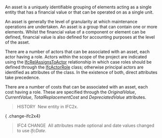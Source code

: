 An asset is a uniquely identifiable grouping of elements acting as a single entity that has a financial value or that can be operated on as a single unit.

An asset is generally the level of granularity at which maintenance operations are undertaken. An asset is a group that can contain one or more elements. Whilst the financial value of a component or element can be defined, financial value is also defined for accounting purposes at the level of the asset.  
  
There are a number of actors that can be associated with an asset, each actor having a role. Actors within the scope of the project are indicated using the [IfcRelAssignsToActor](../../ifckernel/lexical/ifcrelassignstoactor.htm) relationship in which case roles should be defined through the [IfcActorRole](../../ifcactorresource/lexical/ifcactorrole.htm) class; otherwise principal actors are identified as attributes of the class. In the existence of both, direct attributes take precedence.  
  
There are a number of costs that can be associated with an asset, each cost having a role. These are specified through the _OriginalValue_, _CurrentValue_, _TotalReplacementCost_ and _DepreciatedValue_ attributes.

> HISTORY&nbsp; New entity in IFC2x.

{ .change-ifc2x4}
> IFC4 CHANGE&nbsp; All attributes made optional and date values changed to use _IfcDate_.